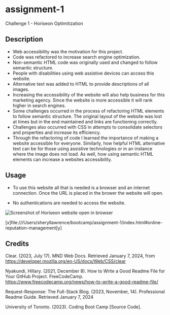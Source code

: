 # assignment-1

Challenge 1 - Horiseon Optimitization 

## Description 

- Web accessibility was the motivation for this project. 
- Code was refactored to increase search engine optimization. 
- Non-semantic HTML code was originally used and changed to follow semantic structure. 
- People with disabilities using web assistive devices can access this website.
- Alternative text was added to HTML to provide descriptions of all images. 
- Increasing the accessibility of the website will also help business for this marketing agency. Since the website is more accessible it will rank higher in search engines. 
- Some challenges occurred in the process of refactoring HTML elements to follow semantic structure. The original layout of the website was lost at times but in the end maintained and links are functioning correctly. 
- Challenges also occurred with CSS in attempts to consolidate selectors and properties and increase its efficiency. 
- Through the refactoring of code I learned the importance of making a website accessible for everyone. Similarly, how helpful HTML alternative text can be for those using assistive technologies or in an instance where the image does not load. As well, how using semantic HTML elements can increase a websites accessibility. 

## Usage 

- To use this website all that is needed is a browser and an internet connection. Once the URL is placed in the brower the website will open.

- No authentications are needed to access the website.

![Screenshot of Horiseon website open in browser](./assets/images2/Screenshot%202024-01-08%20at%2012.57.17%20PM%20(2).png)

[x]file:///Users/sheryllawrence/bootcamp/assignment-1/index.html#online-reputation-management[y]

## Credits 

Clear. (2023, July 17). MND Web Docs. Retrieved January 7, 2024, from https://developer.mozilla.org/en-US/docs/Web/CSS/clear

Nyakundi, Hillary. (2021, December 8). How to Write a Good Readme File for Your GitHub Project. FreeCodeCamp. https://www.freecodecamp.org/news/how-to-write-a-good-readme-file/

Request-Response: The Full-Stack Blog. (2023, November, 14). Professional Readme Guide. Retrieved January 7, 2024

University of Toronto. (2023). Coding Boot Camp [Source Code]. 